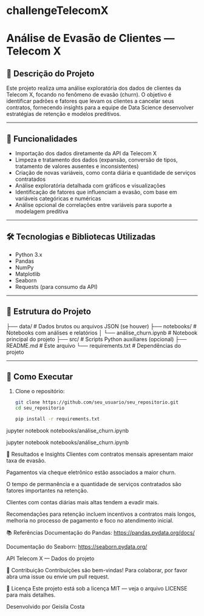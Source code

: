 # challengeTelecomX

# Análise de Evasão de Clientes — Telecom X

## 📌 Descrição do Projeto

Este projeto realiza uma análise exploratória dos dados de clientes da Telecom X, focando no fenômeno de evasão (churn). O objetivo é identificar padrões e fatores que levam os clientes a cancelar seus contratos, fornecendo insights para a equipe de Data Science desenvolver estratégias de retenção e modelos preditivos.

---

## 🚀 Funcionalidades

- Importação dos dados diretamente da API da Telecom X
- Limpeza e tratamento dos dados (expansão, conversão de tipos, tratamento de valores ausentes e inconsistentes)
- Criação de novas variáveis, como conta diária e quantidade de serviços contratados
- Análise exploratória detalhada com gráficos e visualizações
- Identificação de fatores que influenciam a evasão, com base em variáveis categóricas e numéricas
- Análise opcional de correlações entre variáveis para suporte a modelagem preditiva

---

## 🛠 Tecnologias e Bibliotecas Utilizadas

- Python 3.x
- Pandas
- NumPy
- Matplotlib
- Seaborn
- Requests (para consumo da API)

---

## 📁 Estrutura do Projeto

├── data/ # Dados brutos ou arquivos JSON (se houver)
├── notebooks/ # Notebooks com análises e relatórios
│ └── análise_churn.ipynb # Notebook principal do projeto
├── src/ # Scripts Python auxiliares (opcional)
├── README.md # Este arquivo
└── requirements.txt # Dependências do projeto


---

## 📖 Como Executar

1. Clone o repositório:
   ```bash
   git clone https://github.com/seu_usuario/seu_repositorio.git
   cd seu_repositorio

   pip install -r requirements.txt

jupyter notebook notebooks/análise_churn.ipynb

jupyter notebook notebooks/análise_churn.ipynb

🎯 Resultados e Insights
Clientes com contratos mensais apresentam maior taxa de evasão.

Pagamentos via cheque eletrônico estão associados a maior churn.

O tempo de permanência e a quantidade de serviços contratados são fatores importantes na retenção.

Clientes com contas diárias mais altas tendem a evadir mais.

Recomendações para retenção incluem incentivos a contratos mais longos, melhoria no processo de pagamento e foco no atendimento inicial.

📚 Referências
Documentação do Pandas: https://pandas.pydata.org/docs/

Documentação do Seaborn: https://seaborn.pydata.org/

API Telecom X — Dados do projeto

🤝 Contribuição
Contribuições são bem-vindas! Para colaborar, por favor abra uma issue ou envie um pull request.

📝 Licença
Este projeto está sob a licença MIT — veja o arquivo LICENSE para mais detalhes.

Desenvolvido por Geisila Costa



